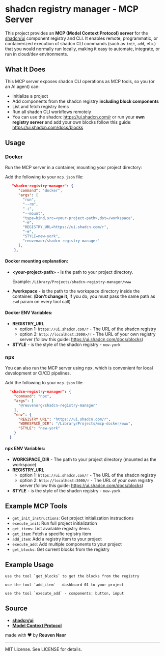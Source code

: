 # shadcn registry manager - MCP Server

This project provides an **MCP (Model Context Protocol) server** for the [shadcn/ui](https://ui.shadcn.com) component registry and CLI. It enables remote, programmatic, or containerized execution of shadcn CLI commands (such as `init`, `add`, etc.) that you would normally run locally, making it easy to automate, integrate, or run in cloud/dev environments.

## What It Does

This MCP server exposes shadcn CLI operations as MCP tools, so you (or an AI agent) can:
- Initialize a project
- Add components from the shadcn registry **including block components**
- List and fetch registry items
- Run all shadcn CLI workflows remotely
- You can use the shadcn: https://ui.shadcn.com/r or run your **own registry server**  and add your own blocks follow this guide: https://ui.shadcn.com/docs/blocks

## Usage

### Docker

Run the MCP server in a container, mounting your project directory:

Add the following to your `mcp.json` file:

```json
   "shadcn-registry-manager": {
      "command": "docker",
      "args": [
        "run",
        "--rm",
        "-i",
        "--mount",
        "type=bind,src=<your-project-path>,dst=/workspace",
        "-e", 
        "REGISTRY_URL=https://ui.shadcn.com/r",
        "-e", 
        "STYLE=new-york",
        "reuvenaor/shadcn-registry-manager"
      ],
    },
```

#### Docker mounting explanation:

- **\<your-project-path\>** - Is the path to your project directory. 

  Example: `/Library/Projects/shadcn-registry-manager/www`

- **/workspace** - is the path to the workspace directory inside the container. 
(**Don't change it**, if you do, you must pass the same path as `cwd` param on every tool call)


#### Docker ENV Variables:
- **REGISTRY_URL**  
  - option 1: `https://ui.shadcn.com/r` - The URL of the shadcn registry
  - option 2: `http://localhost:3000>/r` - The URL of your own registry server (follow this guide: https://ui.shadcn.com/docs/blocks)
- **STYLE** - is the style of the shadcn registry - `new-york`


### npx

You can also run the MCP server using npx, which is convenient for local development or CI/CD pipelines.

Add the following to your `mcp.json` file:

```json
  "shadcn-registry-manager": {
    "command": "npx",
    "args": [
      "@reuvenorg/shadcn-registry-manager"
    ],
    "env": {
      "REGISTRY_URL": "https://ui.shadcn.com/r",
      "WORKSPACE_DIR": "/Library/Projects/mcp-docker/www",
      "STYLE": "new-york"
    }
  }
```

#### npx ENV Variables:

- **WORKSPACE_DIR** - The path to your project directory (mounted as the workspace)
- **REGISTRY_URL**  
  - option 1: `https://ui.shadcn.com/r` - The URL of the shadcn registry
  - option 2: `http://localhost:3000/r` - The URL of your own registry server (follow this guide: https://ui.shadcn.com/docs/blocks)
- **STYLE** - is the style of the shadcn registry - `new-york`


## Example MCP Tools
- `get_init_instructions`: Get project initialization instructions
- `execute_init`: Run full project initialization
- `get_items`: List available registry items
- `get_item`: Fetch a specific registry item
- `add_item`: Add a registry item to your project
- `execute_add`: Add multiple components to your project
- `get_blocks`: Get current blocks from the registry


## Example Usage

```
use the tool `get_blocks` to get the blocks from the registry
```
```
use the tool `add_item` - dashboard-01 to your project
```

```
use the tool `execute_add` - components: button, input
```


## Source
- **[shadcn/ui](https://github.com/shadcn/ui)**
- **[Model Context Protocol](https://github.com/modelcontextprotocol)**

made with ❤️ by **Reuven Naor**

---

MIT License. See LICENSE for details. 
